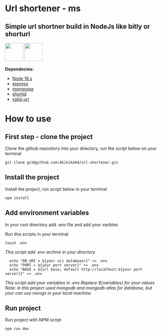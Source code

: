 # Url shortener - ms

## Simple url shortner build in NodeJs like bitly or shorturl
<div>
    <a href="https://nodejs.org/"><img src="https://cdn.jsdelivr.net/gh/devicons/devicon/icons/nodejs/nodejs-original-wordmark.svg" width="60"/></a>
    <a href="https://www.npmjs.com/"><img src="https://cdn.jsdelivr.net/gh/devicons/devicon/icons/npm/npm-original-wordmark.svg" width="60" /></a>
</div>

**Dependecies:**
- [Node 16.x ](https://nodejs.org/)
- [express](https://www.npmjs.com/package/express)
- [mongoose](https://www.npmjs.com/package/mongoose)
- [shortid](https://www.npmjs.com/package/shortid)
- [valid-url](https://www.npmjs.com/package/valid-url)

# How to use

## **First step - clone the project**
Clone the github repository into your directory, run the script below on your terminal


```
git clone git@github.com:Akihiko64/url-shortener.git
```

## **Install the project**
Install the project, run script below in your terminal

```
npm install
```


## **Add environment variables**

In your root directory add .env file and add your varibles

Run this scripts in your terminal

```
touch .env
```

*This script add .env archive in your directory*

```
  echo "DB_URI = ${your uri database>}" >> .env
  echo "PORT = ${your port server}" >> .env
  echo "BASE = ${url base; default http://localhost:${your port server}}" >> .env
```

*This script add your variables in .env*
*Replace ${variables} for your values*
*Note: in this project used mongodb and mongodb atlas for database, but your can use mongo in your local machine.*


## **Run project**

Run project with NPM script

```
npm run dev
```
